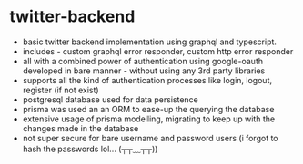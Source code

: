 # twitter-backend

- basic twitter backend implementation using graphql and typescript. 
- includes - custom graphql error responder, custom http error responder
- all with a combined power of authentication using google-oauth developed in bare manner - without using any 3rd party libraries
- supports all the kind of authentication processes like login, logout, register (if not exist)
- postgresql database used for data persistence
- prisma was used an an ORM to ease-up the querying the database
- extensive usage of prisma modelling, migrating to keep up with the changes made in the database
- not super secure for bare username and password users (i forgot to hash the passwords lol... (┬┬﹏┬┬))
